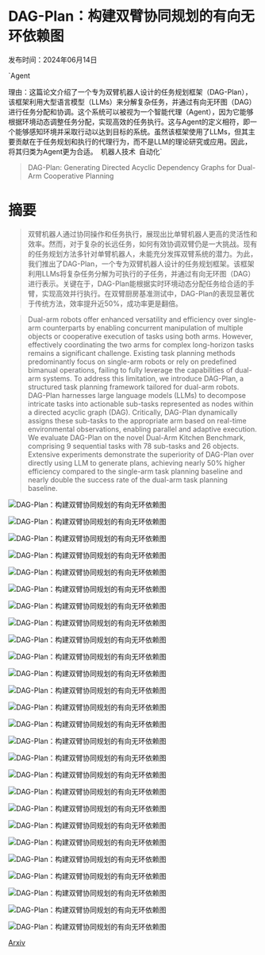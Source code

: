 # DAG-Plan：构建双臂协同规划的有向无环依赖图

发布时间：2024年06月14日

`Agent

理由：这篇论文介绍了一个专为双臂机器人设计的任务规划框架（DAG-Plan），该框架利用大型语言模型（LLMs）来分解复杂任务，并通过有向无环图（DAG）进行任务分配和协调。这个系统可以被视为一个智能代理（Agent），因为它能够根据环境动态调整任务分配，实现高效的任务执行。这与Agent的定义相符，即一个能够感知环境并采取行动以达到目标的系统。虽然该框架使用了LLMs，但其主要贡献在于任务规划和执行的代理行为，而不是LLM的理论研究或应用。因此，将其归类为Agent更为合适。` `机器人技术` `自动化`

> DAG-Plan: Generating Directed Acyclic Dependency Graphs for Dual-Arm Cooperative Planning

# 摘要

> 双臂机器人通过协同操作和任务执行，展现出比单臂机器人更高的灵活性和效率。然而，对于复杂的长远任务，如何有效协调双臂仍是一大挑战。现有的任务规划方法多针对单臂机器人，未能充分发挥双臂系统的潜力。为此，我们推出了DAG-Plan，一个专为双臂机器人设计的任务规划框架。该框架利用LLMs将复杂任务分解为可执行的子任务，并通过有向无环图（DAG）进行表示。关键在于，DAG-Plan能根据实时环境动态分配任务给合适的手臂，实现高效并行执行。在双臂厨房基准测试中，DAG-Plan的表现显著优于传统方法，效率提升近50%，成功率更是翻倍。

> Dual-arm robots offer enhanced versatility and efficiency over single-arm counterparts by enabling concurrent manipulation of multiple objects or cooperative execution of tasks using both arms. However, effectively coordinating the two arms for complex long-horizon tasks remains a significant challenge. Existing task planning methods predominantly focus on single-arm robots or rely on predefined bimanual operations, failing to fully leverage the capabilities of dual-arm systems. To address this limitation, we introduce DAG-Plan, a structured task planning framework tailored for dual-arm robots. DAG-Plan harnesses large language models (LLMs) to decompose intricate tasks into actionable sub-tasks represented as nodes within a directed acyclic graph (DAG). Critically, DAG-Plan dynamically assigns these sub-tasks to the appropriate arm based on real-time environmental observations, enabling parallel and adaptive execution. We evaluate DAG-Plan on the novel Dual-Arm Kitchen Benchmark, comprising 9 sequential tasks with 78 sub-tasks and 26 objects. Extensive experiments demonstrate the superiority of DAG-Plan over directly using LLM to generate plans, achieving nearly 50% higher efficiency compared to the single-arm task planning baseline and nearly double the success rate of the dual-arm task planning baseline.

![DAG-Plan：构建双臂协同规划的有向无环依赖图](../../../paper_images/2406.09953/x1.png)

![DAG-Plan：构建双臂协同规划的有向无环依赖图](../../../paper_images/2406.09953/x2.png)

![DAG-Plan：构建双臂协同规划的有向无环依赖图](../../../paper_images/2406.09953/x3.png)

![DAG-Plan：构建双臂协同规划的有向无环依赖图](../../../paper_images/2406.09953/x4.png)

![DAG-Plan：构建双臂协同规划的有向无环依赖图](../../../paper_images/2406.09953/x5.png)

![DAG-Plan：构建双臂协同规划的有向无环依赖图](../../../paper_images/2406.09953/x6.png)

![DAG-Plan：构建双臂协同规划的有向无环依赖图](../../../paper_images/2406.09953/baxter.png)

![DAG-Plan：构建双臂协同规划的有向无环依赖图](../../../paper_images/2406.09953/x7.png)

![DAG-Plan：构建双臂协同规划的有向无环依赖图](../../../paper_images/2406.09953/x8.png)

![DAG-Plan：构建双臂协同规划的有向无环依赖图](../../../paper_images/2406.09953/x9.png)

![DAG-Plan：构建双臂协同规划的有向无环依赖图](../../../paper_images/2406.09953/x10.png)

![DAG-Plan：构建双臂协同规划的有向无环依赖图](../../../paper_images/2406.09953/x11.png)

![DAG-Plan：构建双臂协同规划的有向无环依赖图](../../../paper_images/2406.09953/x12.png)

![DAG-Plan：构建双臂协同规划的有向无环依赖图](../../../paper_images/2406.09953/x13.png)

![DAG-Plan：构建双臂协同规划的有向无环依赖图](../../../paper_images/2406.09953/x14.png)

![DAG-Plan：构建双臂协同规划的有向无环依赖图](../../../paper_images/2406.09953/x15.png)

![DAG-Plan：构建双臂协同规划的有向无环依赖图](../../../paper_images/2406.09953/x16.png)

![DAG-Plan：构建双臂协同规划的有向无环依赖图](../../../paper_images/2406.09953/x17.png)

![DAG-Plan：构建双臂协同规划的有向无环依赖图](../../../paper_images/2406.09953/x18.png)

![DAG-Plan：构建双臂协同规划的有向无环依赖图](../../../paper_images/2406.09953/x19.png)

![DAG-Plan：构建双臂协同规划的有向无环依赖图](../../../paper_images/2406.09953/x20.png)

![DAG-Plan：构建双臂协同规划的有向无环依赖图](../../../paper_images/2406.09953/x21.png)

![DAG-Plan：构建双臂协同规划的有向无环依赖图](../../../paper_images/2406.09953/x22.png)

![DAG-Plan：构建双臂协同规划的有向无环依赖图](../../../paper_images/2406.09953/x23.png)

![DAG-Plan：构建双臂协同规划的有向无环依赖图](../../../paper_images/2406.09953/x24.png)

![DAG-Plan：构建双臂协同规划的有向无环依赖图](../../../paper_images/2406.09953/x25.png)

[Arxiv](https://arxiv.org/abs/2406.09953)